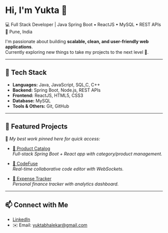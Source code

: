 # Hi, I'm Yukta 👋  
💻 Full Stack Developer | Java Spring Boot • ReactJS • MySQL • REST APIs  
📍 Pune, India  

I'm passionate about building **scalable, clean, and user-friendly web applications**.  
Currently exploring new things to take my projects to the next level 🚀.  

---

## 🚀 Tech Stack
- **Languages:** Java, JavaScript, SQL,C, C++ 
- **Backend:** Spring Boot, Node.js, REST APIs  
- **Frontend:** ReactJS, HTML5, CSS3
- **Database:** MySQL
- **Tools & Others:** Git, GitHub  

---

## 📌 Featured Projects
🌟 *My best work pinned here for quick access:*  

- [🔗 Product Catalog](https://github.com/yuktabhalekar/product-catalog)  
  *Full-stack Spring Boot + React app with category/product management.*  

- [🔗 CodeFuse](https://github.com/yuktabhalekar/CodeFuse)  
  *Real-time collaborative code editor with WebSockets.*  

- [🔗 Expense Tracker](https://github.com/yuktabhalekar/Expense_Tracker)  
  *Personal finance tracker with analytics dashboard.*  

---

## 📫 Connect with Me
- [LinkedIn](https://www.linkedin.com/in/yukta-bhalekar/)  
- ✉️ Email: yuktabhalekar@gmail.com

